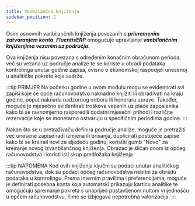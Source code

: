 ```yaml
---
title: Vanbilančna knjiženja
sidebar_position: 2
---
```


Osim osnovnih vanbilančnih knjiženja povezanih s ***privremenim zatvaranjem konta***, ***FluentisERP*** omogućuje upravljanje ***vanbilančnim knjiženjima vezanim uz područja***.

Ova knjiženja nisu povezana s određenim konačnim obračunom perioda, već su vezana uz područje analize te se koriste u obradi podataka kontrolinga unutar godine zapisa, ovisno o ekonomskoj raspodjeli unesenoj u analitičke pokrete koje sadrže.

:::tip PRIMJER
Na početku godine u ovom modulu mogu se evidentirati svi zapisi koje će opće računovodstvo naknadno knjižiti ili obrađivati na kraju godine, poput naknada nadzornog odbora ili honorara uprave. Također, moguće je mjesečno evidentirati troškova
vezanih uz plaće zaposlenika kako bi se ravnomjerno rasporedili dodatni mjesečni prihodi i različite rezervacije koje se monetarno ostvaruju u specifičnim periodima godine.
:::

Nakon što se u pretraživaču definira područje analize, moguće je pretražiti već unesene zapise radi izmjena ili brisanja,  duplicirati postojeće zapise kako bi se kreirali novi za sljedeću godinu, koristiti gumb "Novo" za kreiranje novog izvanbilančnog knjiženja. Obrazac je sličan onom iz općeg računovodstva i koristi isti skup predložaka knjiženja

:::tip NAPOMENA
Kod ovih knjiženja ključni su podaci unutar analitičkog računovodstva, dok su podaci općeg računovodstva nebitni za obradu  podataka u kontrolingu. Prema internim pravilima i preferencijama, moguće je definirati posebna konta koja automatski prikazuju karticu analitike te omogućuju spremanje pokreta s unaprijed postavljenom nultom vrijednošću u općem računovodstvu, čime se izbjegava nepotrebna valorizacija.
:::